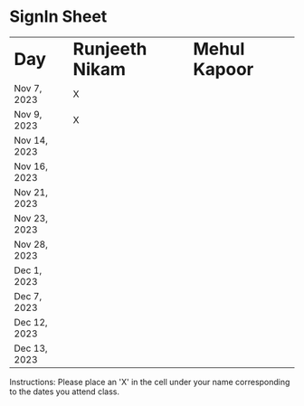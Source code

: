 # SignIn Sheet

<table border="0">
 <tr>
    <td><b style="font-size:30px">Day</b></td>
    <td><b style="font-size:30px">Runjeeth Nikam</b></td>
    <td><b style="font-size:30px">Mehul Kapoor</b></td>
 </tr>
 <tr>
    <td>Nov 7, 2023</td>
    <td>X</td>
    <td></td>
 </tr>
 <tr>
    <td>Nov 9, 2023</td>
    <td>X</td>
    <td></td>
 </tr>
 <tr>
    <td>Nov 14, 2023</td>
 </tr>
 <tr>
    <td>Nov 16, 2023</td>
 </tr>
 <tr>
    <td>Nov 21, 2023</td>
 </tr>
 <tr>
    <td>Nov 23, 2023</td>
 </tr>
 <tr>
    <td>Nov 28, 2023</td>
 </tr>
 <tr>
    <td>Dec 1, 2023</td>
 </tr>
 <tr>
    <td>Dec 7, 2023</td>
 </tr>
 <tr>
    <td>Dec 12, 2023</td>
 </tr>
 <tr>
    <td>Dec 13, 2023</td>
 </tr>
</table>
Instructions: Please place an 'X' in the cell under your name corresponding to the dates you attend class.